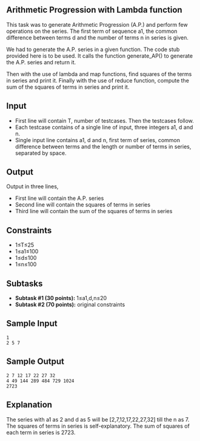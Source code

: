 
## Arithmetic Progression with Lambda function
This task was to generate Arithmetic Progression (A.P.) and perform few operations on the series. The first term of sequence a1, the common difference between terms d and the number of terms n in series is given.

We had to generate the A.P. series in a given function. The code stub provided here is to be used. It calls the function generate_AP() to generate the A.P. series and return it.

Then with the use of lambda and map functions, find squares of the terms in series and print it. Finally with the use of reduce function, compute the sum of the squares of terms in series and print it.
## Input
- First line will contain T, number of testcases. Then the testcases follow.
- Each testcase contains of a single line of input, three integers a1, d and n.
- Single input line contains a1, d and n, first term of series, common difference between terms and the length or number of terms in series, separated by space.
## Output
Output in three lines,

- First line will contain the A.P. series
- Second line will contain the squares of terms in series
- Third line will contain the sum of the squares of terms in series
## Constraints
- 1≤T≤25
- 1≤a1≤100
- 1≤d≤100
- 1≤n≤100
## Subtasks
- **Subtask #1 (30 points):** 1≤a1,d,n≤20
- **Subtask #2 (70 points):** original constraints
## Sample Input
    1
    2 5 7
## Sample Output
    2 7 12 17 22 27 32
    4 49 144 289 484 729 1024
    2723
## Explanation
The series with a1 as 2 and d as 5 will be [2,7,12,17,22,27,32] till the n as 7. The squares of terms in series is self-explanatory. The sum of squares of each term in series is 2723.
